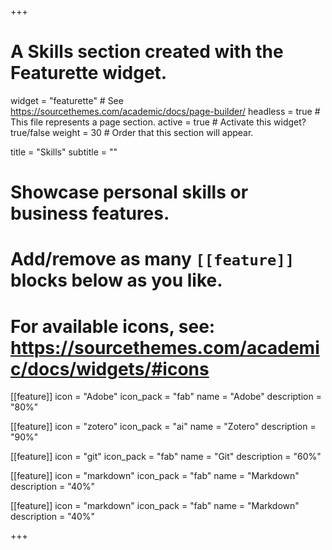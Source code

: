 +++
# A Skills section created with the Featurette widget.
widget = "featurette"  # See https://sourcethemes.com/academic/docs/page-builder/
headless = true  # This file represents a page section.
active = true  # Activate this widget? true/false
weight = 30  # Order that this section will appear.

title = "Skills"
subtitle = ""

# Showcase personal skills or business features.
#
# Add/remove as many `[[feature]]` blocks below as you like.
#
# For available icons, see: https://sourcethemes.com/academic/docs/widgets/#icons

[[feature]]
  icon = "Adobe"
  icon_pack = "fab"
  name = "Adobe"
  description = "80%"

[[feature]]
  icon = "zotero"
  icon_pack = "ai"
  name = "Zotero"
  description = "90%"

[[feature]]
  icon = "git"
  icon_pack = "fab"
  name = "Git"
  description = "60%"  

[[feature]]
  icon = "markdown"
  icon_pack = "fab"
  name = "Markdown"
  description = "40%"

  [[feature]]
    icon = "markdown"
    icon_pack = "fab"
    name = "Markdown"
    description = "40%"

+++
